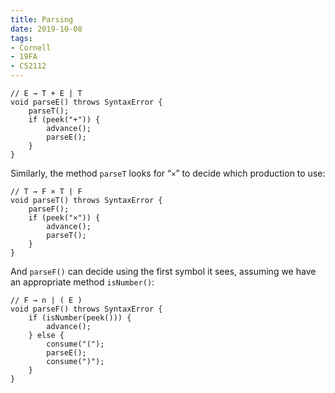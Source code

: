 ```yaml
---
title: Parsing
date: 2019-10-08
tags: 
- Cornell
- 19FA
- CS2112
---
```




```
// E → T + E | T
void parseE() throws SyntaxError {
    parseT();
    if (peek("+")) {
        advance();
        parseE();
    }
}
```

Similarly, the method `parseT` looks for “`×`” to decide which production to use:

```
// T → F × T | F
void parseT() throws SyntaxError {
    parseF();
    if (peek("×")) {
        advance();
        parseT();
    }
}
```

And `parseF()` can decide using the first symbol it sees, assuming we have an appropriate method `isNumber()`:

```
// F → n | ( E )
void parseF() throws SyntaxError {
    if (isNumber(peek())) {
        advance();
    } else {
        consume("(");
        parseE();
        consume(")");
    }
}
```